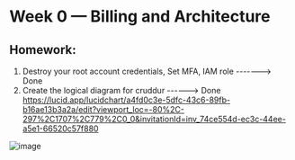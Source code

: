 # Week 0 — Billing and Architecture

Homework:
---------
1) Destroy your root account credentials, Set MFA, IAM role -------> Done
2) Create the logical diagram for cruddur ------> Done
https://lucid.app/lucidchart/a4fd0c3e-5dfc-43c6-89fb-b16ae13b3a2a/edit?viewport_loc=-80%2C-297%2C1707%2C779%2C0_0&invitationId=inv_74ce554d-ec3c-44ee-a5e1-66520c57f880

![image](https://user-images.githubusercontent.com/91920047/219856410-28ee5c7b-a2b9-40a0-9c24-49adf23710f7.png)



